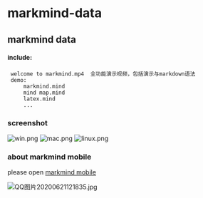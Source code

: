 # markmind-data  
## markmind data  
#### include: 
     welcome to markmind.mp4  全功能演示视频，包括演示与markdown语法  
     demo:  
         markmind.mind  
         mind map.mind  
         latex.mind  
         ...  
### screenshot
![win.png](https://i.loli.net/2020/06/21/rkHwx68hiKqVNAP.png)
![mac.png](https://i.loli.net/2020/06/21/PRZeoVTkdaqjw4E.png)
![linux.png](https://i.loli.net/2020/06/21/JTyHG7qvKMkQIwb.png)


### about markmind mobile

please open [markmind mobile](https://github.com/ckminder/markmind-mobile)

![QQ图片20200621121835.jpg](https://i.loli.net/2020/06/21/mEslnHio46RywAI.jpg)
     
 
